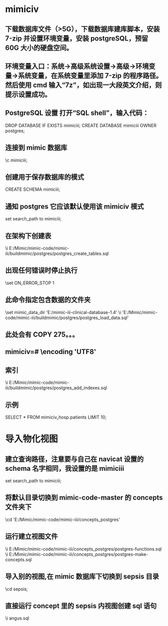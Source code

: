 # mimiciv

## 下载数据库文件（>5G），下载数据库建库脚本，安装 7-zip 并设置环境变量，安装 postgreSQL，预留 60G 大小的硬盘空间。

## 环境变量入口：系统->高级系统设置->高级->环境变量->系统变量，在系统变量里添加 7-zip 的程序路径。然后使用 cmd 输入“7z”，如出现一大段英文介绍，则提示设置成功。

## PostgreSQL 设置 打开“SQL shell”，输入代码：

DROP DATABASE IF EXISTS mimiciii;
CREATE DATABASE mimiciii OWNER postgres;

## 连接到 mimic 数据库

\c mimiciii;

## 创建用于保存数据库的模式

CREATE SCHEMA mimiciii;

## 通知 postgres 它应该默认使用该 mimiciv 模式

set search_path to mimiciii;

## 在架构下创建表

\i E:/Mimic/mimic-code/mimic-iii/buildmimic/postgres/postgres_create_tables.sql

## 出现任何错误时停止执行

\set ON_ERROR_STOP 1

## 此命令指定包含数据的文件夹

\set mimic_data_dir 'E:/mimic-iii-clinical-database-1.4'
\i 'E:/Mimic/mimic-code/mimic-iii/buildmimic/postgres/postgres_load_data.sql'

## 此处会有 COPY 275。。。

## mimiciv=# \encoding 'UTF8'

## 索引

\i E:/Mimic/mimic-code/mimic-iii/buildmimic/postgres/postgres_add_indexes.sql

## 示例

SELECT \* FROM mimiciv_hosp.patients LIMIT 10;

# 导入物化视图

## 建立查询路径，注意要与自己在 navicat 设置的 schema 名字相同，我设置的是 mimiciii

set search_path to mimiciii;

## 将默认目录切换到 mimic-code-master 的 concepts 文件夹下

\cd 'E:/Mimic/mimic-code/mimic-iii/concepts_postgres'

## 运行建立视图文件

\i E:/Mimic/mimic-code/mimic-iii/concepts_postgres/postgres-functions.sql
\i E:/Mimic/mimic-code/mimic-iii/concepts_postgres/postgres-make-concepts.sql

## 导入别的视图,在 mimic 数据库下切换到 sepsis 目录

\cd sepsis;

## 直接运行 concept 里的 sepsis 内视图创建 sql 语句

\i angus.sql
